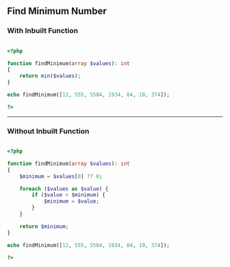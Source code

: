 ## Find Minimum Number

### With Inbuilt Function

```php

<?php

function findMinimum(array $values): int
{
    return min($values);
}

echo findMinimum([12, 555, 5584, 1934, 84, 10, 374]);

?>

```

---

### Without Inbuilt Function

```php

<?php

function findMinimum(array $values): int
{
    $minimum = $values[0] ?? 0;

    foreach ($values as $value) {
        if ($value < $minimum) {
            $minimum = $value;
        }
    }

    return $minimum;
}

echo findMinimum([12, 555, 5584, 1934, 84, 10, 374]);

?>

```


